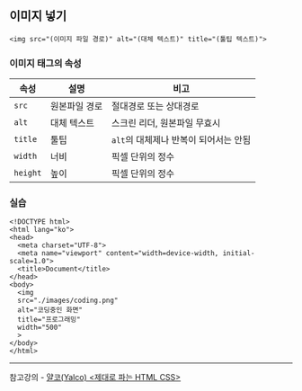 ## 이미지 넣기

```
<img src="(이미지 파일 경로)" alt="(대체 텍스트)" title="(툴팁 텍스트)">
```

### 이미지 태그의 속성

|속성|설명|비고|
|--|--|--|
|`src`|원본파일 경로|절대경로 또는 상대경로|
|`alt`|대체 텍스트|스크린 리더, 원본파일 무효시|
|`title`|툴팁|`alt`의 대체제나 반복이 되어서는 안됨|
|`width`|너비|픽셀 단위의 정수|
|`height`|높이|픽셀 단위의 정수|


### 실습

```
<!DOCTYPE html>
<html lang="ko">
<head>
  <meta charset="UTF-8">
  <meta name="viewport" content="width=device-width, initial-scale=1.0">
  <title>Document</title>
</head>
<body>
  <img 
  src="./images/coding.png"
  alt="코딩중인 화면"
  title="프로그래밍"
  width="500"
  >
</body>
</html>
```

---

참고강의 - [얄코(Yalco) <제대로 파는 HTML CSS>](https://www.inflearn.com/course/%EC%A0%9C%EB%8C%80%EB%A1%9C-%ED%8C%8C%EB%8A%94-html-css/dashboard)
